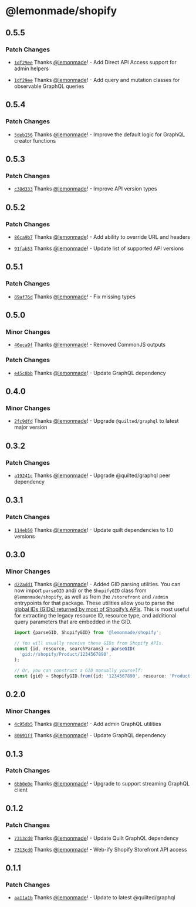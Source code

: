 # @lemonmade/shopify

## 0.5.5

### Patch Changes

- [`1df29ee`](https://github.com/lemonmade/nursery/commit/1df29eebd4ad8346949044610b8fc81cf808d69e) Thanks [@lemonmade](https://github.com/lemonmade)! - Add Direct API Access support for admin helpers

- [`1df29ee`](https://github.com/lemonmade/nursery/commit/1df29eebd4ad8346949044610b8fc81cf808d69e) Thanks [@lemonmade](https://github.com/lemonmade)! - Add query and mutation classes for observable GraphQL queries

## 0.5.4

### Patch Changes

- [`5deb156`](https://github.com/lemonmade/nursery/commit/5deb15611e4eace7a37fe9a0142f4ed8fb94c0a6) Thanks [@lemonmade](https://github.com/lemonmade)! - Improve the default logic for GraphQL creator functions

## 0.5.3

### Patch Changes

- [`c38d333`](https://github.com/lemonmade/nursery/commit/c38d333e3835747933fc9409ea543895a30e5326) Thanks [@lemonmade](https://github.com/lemonmade)! - Improve API version types

## 0.5.2

### Patch Changes

- [`86ca9b7`](https://github.com/lemonmade/nursery/commit/86ca9b704bc9afb778286423197f2e8ec9dd1d96) Thanks [@lemonmade](https://github.com/lemonmade)! - Add ability to override URL and headers

- [`91fab53`](https://github.com/lemonmade/nursery/commit/91fab53bfb3bf236a3e3e39f2441276ff51c4bad) Thanks [@lemonmade](https://github.com/lemonmade)! - Update list of supported API versions

## 0.5.1

### Patch Changes

- [`89af76d`](https://github.com/lemonmade/nursery/commit/89af76d57d5ca80130823d7009d6ff7b0d6e33cc) Thanks [@lemonmade](https://github.com/lemonmade)! - Fix missing types

## 0.5.0

### Minor Changes

- [`46eca9f`](https://github.com/lemonmade/nursery/commit/46eca9f324732d0df433412d11b04e6bdb506f40) Thanks [@lemonmade](https://github.com/lemonmade)! - Removed CommonJS outputs

### Patch Changes

- [`e45c8bb`](https://github.com/lemonmade/nursery/commit/e45c8bb1d13942255bff29ce30eb04a221c24604) Thanks [@lemonmade](https://github.com/lemonmade)! - Update GraphQL dependency

## 0.4.0

### Minor Changes

- [`2fc9dfd`](https://github.com/lemonmade/nursery/commit/2fc9dfd04aac18f59aa2b50e2697e3b5a9daef23) Thanks [@lemonmade](https://github.com/lemonmade)! - Upgrade `@quilted/graphql` to latest major version

## 0.3.2

### Patch Changes

- [`a19241c`](https://github.com/lemonmade/nursery/commit/a19241c71db4e39cb0868e485c79c314edae39ae) Thanks [@lemonmade](https://github.com/lemonmade)! - Upgrade @quilted/graphql peer dependency

## 0.3.1

### Patch Changes

- [`114eb50`](https://github.com/lemonmade/nursery/commit/114eb50da5e4c65bd29565b31580d261154862e5) Thanks [@lemonmade](https://github.com/lemonmade)! - Update quilt dependencies to 1.0 versions

## 0.3.0

### Minor Changes

- [`d22add1`](https://github.com/lemonmade/nursery/commit/d22add1944ded0f7d1a62199c0cc9bd22313b455) Thanks [@lemonmade](https://github.com/lemonmade)! - Added GID parsing utilities. You can now import `parseGID` and/ or the `ShopifyGID` class from `@lemonmade/shopify`, as well as from the `/storefront` and `/admin` entrypoints for that package. These utilities allow you to parse the [global IDs (GIDs) returned by most of Shopify’s APIs](https://shopify.dev/docs/api/usage/gids). This is most useful for extracting the legacy resource ID, resource type, and additional query parameters that are embedded in the GID.

  ```ts
  import {parseGID, ShopifyGID} from '@lemonmade/shopify';

  // You will usually receive these GIDs from Shopify APIs.
  const {id, resource, searchParams} = parseGID(
    'gid://shopify/Product/1234567890',
  );

  // Or, you can construct a GID manually yourself:
  const {gid} = ShopifyGID.from({id: '1234567890', resource: 'Product'});
  ```

## 0.2.0

### Minor Changes

- [`4c95db5`](https://github.com/lemonmade/nursery/commit/4c95db5555a4fb609438e05563b5de14f494c2dd) Thanks [@lemonmade](https://github.com/lemonmade)! - Add admin GraphQL utilities

* [`80691ff`](https://github.com/lemonmade/nursery/commit/80691ffd84773d94359f15a91ebcb1c6e29ec418) Thanks [@lemonmade](https://github.com/lemonmade)! - Update GraphQL dependency

## 0.1.3

### Patch Changes

- [`6bb0e0e`](https://github.com/lemonmade/nursery/commit/6bb0e0edf23a615c7f6e11a9807609a8d58ed69a) Thanks [@lemonmade](https://github.com/lemonmade)! - Upgrade to support streaming GraphQL client

## 0.1.2

### Patch Changes

- [`7313cd0`](https://github.com/lemonmade/nursery/commit/7313cd0b28270399ec1c8f4c191e609f9a1ca8ee) Thanks [@lemonmade](https://github.com/lemonmade)! - Update Quilt GraphQL dependency

* [`7313cd0`](https://github.com/lemonmade/nursery/commit/7313cd0b28270399ec1c8f4c191e609f9a1ca8ee) Thanks [@lemonmade](https://github.com/lemonmade)! - Web-ify Shopify Storefront API access

## 0.1.1

### Patch Changes

- [`aa11a1b`](https://github.com/lemonmade/nursery/commit/aa11a1b786b8b28083628e6deabfa4dc286a1e4a) Thanks [@lemonmade](https://github.com/lemonmade)! - Update to latest @quilted/graphql
